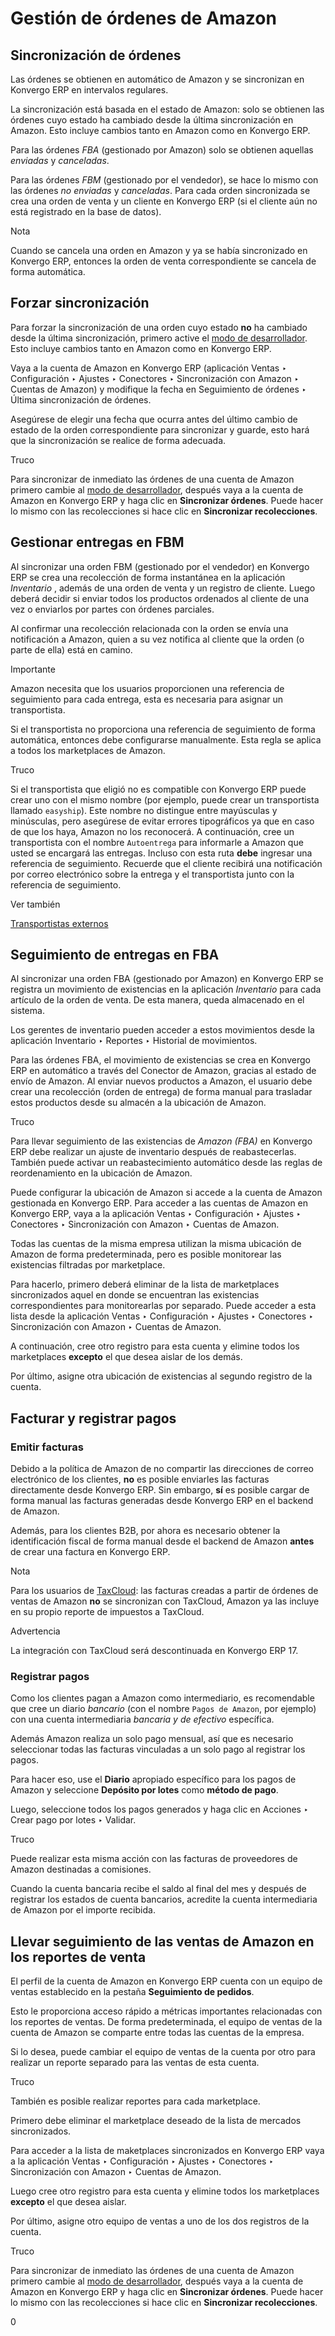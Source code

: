 # Gestión de órdenes de Amazon

## Sincronización de órdenes

Las órdenes se obtienen en automático de Amazon y se sincronizan en Konvergo ERP en
intervalos regulares.

La sincronización está basada en el estado de Amazon: solo se obtienen las
órdenes cuyo estado ha cambiado desde la última sincronización en Amazon. Esto
incluye cambios tanto en Amazon como en Konvergo ERP.

Para las órdenes _FBA_ (gestionado por Amazon) solo se obtienen aquellas
_enviadas_ y _canceladas_.

Para las órdenes _FBM_ (gestionado por el vendedor), se hace lo mismo con las
órdenes _no enviadas_ y _canceladas_. Para cada orden sincronizada se crea una
orden de venta y un cliente en Konvergo ERP (si el cliente aún no está registrado en
la base de datos).

<div class="alert alert-primary">
<p class="alert-title">
Nota</p><p>Cuando se cancela una orden en Amazon y ya se había sincronizado en Konvergo ERP, entonces la orden de venta correspondiente se cancela de forma automática.</p>
</div>

## Forzar sincronización

Para forzar la sincronización de una orden cuyo estado **no** ha cambiado
desde la última sincronización, primero active el [modo de
desarrollador](../../../general/developer_mode#developer-mode). Esto
incluye cambios tanto en Amazon como en Konvergo ERP.

Vaya a la cuenta de Amazon en Konvergo ERP (aplicación Ventas ‣ Configuración ‣
Ajustes ‣ Conectores ‣ Sincronización con Amazon ‣ Cuentas de Amazon) y
modifique la fecha en Seguimiento de órdenes ‣ Última sincronización de
órdenes.

Asegúrese de elegir una fecha que ocurra antes del último cambio de estado de
la orden correspondiente para sincronizar y guarde, esto hará que la
sincronización se realice de forma adecuada.

<div class="alert alert-info">
<p class="alert-title">
Truco</p><p>Para sincronizar de inmediato las órdenes de una cuenta de Amazon primero cambie al <a href="../../../general/developer_mode#developer-mode"><span class="std std-ref">modo de desarrollador</span></a>, después vaya a la cuenta de Amazon en Konvergo ERP y haga clic en <b>Sincronizar órdenes</b>. Puede hacer lo mismo con las recolecciones si hace clic en <b>Sincronizar recolecciones</b>.</p>
</div>

## Gestionar entregas en FBM

Al sincronizar una orden FBM (gestionado por el vendedor) en Konvergo ERP se crea una
recolección de forma instantánea en la aplicación _Inventario_ , además de una
orden de venta y un registro de cliente. Luego deberá decidir si enviar todos
los productos ordenados al cliente de una vez o enviarlos por partes con
órdenes parciales.

Al confirmar una recolección relacionada con la orden se envía una
notificación a Amazon, quien a su vez notifica al cliente que la orden (o
parte de ella) está en camino.

<div class="alert alert-warning">
<p class="alert-title">
Importante</p><p>Amazon necesita que los usuarios proporcionen una referencia de seguimiento para cada entrega, esta es necesaria para asignar un transportista.</p>
<p>Si el transportista no proporciona una referencia de seguimiento de forma automática, entonces debe configurarse manualmente. Esta regla se aplica a todos los marketplaces de Amazon.</p>
</div> <div class="alert alert-info">
<p class="alert-title">
Truco</p><p>Si el transportista que eligió no es compatible con Konvergo ERP puede crear uno con el mismo nombre (por ejemplo, puede crear un transportista llamado <code>easyship</code>). Este nombre no distingue entre mayúsculas y minúsculas, pero asegúrese de evitar errores tipográficos ya que en caso de que los haya, Amazon no los reconocerá. A continuación, cree un transportista con el nombre <code>Autoentrega</code> para informarle a Amazon que usted se encargará las entregas. Incluso con esta ruta <b>debe</b> ingresar una referencia de seguimiento. Recuerde que el cliente recibirá una notificación por correo electrónico sobre la entrega y el transportista junto con la referencia de seguimiento.</p>
</div> <div class="alert alert-secondary">
<p class="alert-title">
Ver también</p><p><a href="../../../inventory_and_mrp/inventory/shipping_receiving/setup_configuration/third_party_shipper">Transportistas externos</a></p>
</div>

## Seguimiento de entregas en FBA

Al sincronizar una orden FBA (gestionado por Amazon) en Konvergo ERP se registra un
movimiento de existencias en la aplicación _Inventario_ para cada artículo de
la orden de venta. De esta manera, queda almacenado en el sistema.

Los gerentes de inventario pueden acceder a estos movimientos desde la
aplicación Inventario ‣ Reportes ‣ Historial de movimientos.

Para las órdenes FBA, el movimiento de existencias se crea en Konvergo ERP en
automático a través del Conector de Amazon, gracias al estado de envío de
Amazon. Al enviar nuevos productos a Amazon, el usuario debe crear una
recolección (orden de entrega) de forma manual para trasladar estos productos
desde su almacén a la ubicación de Amazon.

<div class="alert alert-info">
<p class="alert-title">
Truco</p><p>Para llevar seguimiento de las existencias de <em>Amazon (FBA)</em> en Konvergo ERP debe realizar un ajuste de inventario después de reabastecerlas. También puede activar un reabastecimiento automático desde las reglas de reordenamiento en la ubicación de Amazon.</p>
</div>

Puede configurar la ubicación de Amazon si accede a la cuenta de Amazon
gestionada en Konvergo ERP. Para acceder a las cuentas de Amazon en Konvergo ERP, vaya a la
aplicación Ventas ‣ Configuración ‣ Ajustes ‣ Conectores ‣ Sincronización con
Amazon ‣ Cuentas de Amazon.

Todas las cuentas de la misma empresa utilizan la misma ubicación de Amazon de
forma predeterminada, pero es posible monitorear las existencias filtradas por
marketplace.

Para hacerlo, primero deberá eliminar de la lista de marketplaces
sincronizados aquel en donde se encuentran las existencias correspondientes
para monitorearlas por separado. Puede acceder a esta lista desde la
aplicación Ventas ‣ Configuración ‣ Ajustes ‣ Conectores ‣ Sincronización con
Amazon ‣ Cuentas de Amazon.

A continuación, cree otro registro para esta cuenta y elimine todos los
marketplaces **excepto** el que desea aislar de los demás.

Por último, asigne otra ubicación de existencias al segundo registro de la
cuenta.

## Facturar y registrar pagos

### Emitir facturas

Debido a la política de Amazon de no compartir las direcciones de correo
electrónico de los clientes, **no** es posible enviarles las facturas
directamente desde Konvergo ERP. Sin embargo, **sí** es posible cargar de forma manual
las facturas generadas desde Konvergo ERP en el backend de Amazon.

Además, para los clientes B2B, por ahora es necesario obtener la
identificación fiscal de forma manual desde el backend de Amazon **antes** de
crear una factura en Konvergo ERP.

<div class="alert alert-primary">
<p class="alert-title">
Nota</p><p>Para los usuarios de <a href="../../../finance/accounting/taxes/taxcloud">TaxCloud</a>: las facturas creadas a partir de órdenes de ventas de Amazon <b>no</b> se sincronizan con TaxCloud, Amazon ya las incluye en su propio reporte de impuestos a TaxCloud.</p>
</div> <div class="alert alert-warning">
<p class="alert-title">
Advertencia</p><p>La integración con TaxCloud será descontinuada en Konvergo ERP 17.</p>
</div>

### Registrar pagos

Como los clientes pagan a Amazon como intermediario, es recomendable que cree
un diario _bancario_ (con el nombre `Pagos de Amazon`, por ejemplo) con una
cuenta intermediaria _bancaria y de efectivo_ específica.

Además Amazon realiza un solo pago mensual, así que es necesario seleccionar
todas las facturas vinculadas a un solo pago al registrar los pagos.

Para hacer eso, use el **Diario** apropiado específico para los pagos de
Amazon y seleccione **Depósito por lotes** como **método de pago**.

Luego, seleccione todos los pagos generados y haga clic en Acciones ‣ Crear
pago por lotes ‣ Validar.

<div class="alert alert-info">
<p class="alert-title">
Truco</p><p>Puede realizar esta misma acción con las facturas de proveedores de Amazon destinadas a comisiones.</p>
<p>Cuando la cuenta bancaria recibe el saldo al final del mes y después de registrar los estados de cuenta bancarios, acredite la cuenta intermediaria de Amazon por el importe recibida.</p>
</div>

## Llevar seguimiento de las ventas de Amazon en los reportes de venta

El perfil de la cuenta de Amazon en Konvergo ERP cuenta con un equipo de ventas
establecido en la pestaña **Seguimiento de pedidos**.

Esto le proporciona acceso rápido a métricas importantes relacionadas con los
reportes de ventas. De forma predeterminada, el equipo de ventas de la cuenta
de Amazon se comparte entre todas las cuentas de la empresa.

Si lo desea, puede cambiar el equipo de ventas de la cuenta por otro para
realizar un reporte separado para las ventas de esta cuenta.

<div class="alert alert-info">
<p class="alert-title">
Truco</p><p>También es posible realizar reportes para cada marketplace.</p>
<p>Primero debe eliminar el marketplace deseado de la lista de mercados sincronizados.</p>
<p>Para acceder a la lista de maketplaces sincronizados en Konvergo ERP vaya a la aplicación Ventas ‣ Configuración ‣ Ajustes ‣ Conectores ‣ Sincronización con Amazon ‣ Cuentas de Amazon.</p>
<p>Luego cree otro registro para esta cuenta y elimine todos los marketplaces <b>excepto</b> el que desea aislar.</p>
<p>Por último, asigne otro equipo de ventas a uno de los dos registros de la cuenta.</p>
</div> <div class="alert alert-info">
<p class="alert-title">
Truco</p><p>Para sincronizar de inmediato las órdenes de una cuenta de Amazon primero cambie al <a href="../../../general/developer_mode#developer-mode"><span class="std std-ref">modo de desarrollador</span></a>, después vaya a la cuenta de Amazon en Konvergo ERP y haga clic en <b>Sincronizar órdenes</b>. Puede hacer lo mismo con las recolecciones si hace clic en <b>Sincronizar recolecciones</b>.</p>
</div>0

